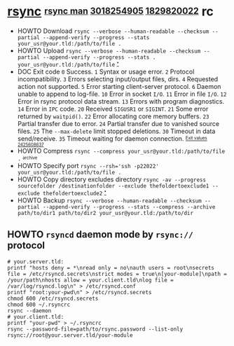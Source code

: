 # [rsync][] <sup><sub>[rsync man][] [3018254905][] [1829820022][]</sub></sup> rc

[rsync man]: https://download.samba.org/pub/rsync/rsync.1
[rsync]: https://github.com/rsyncproject/rsync
[1829820022]: https://en.wikipedia.org/wiki/Rsync
[3018254905]: https://rsync.samba.org

* HOWTO Download `rsync --verbose --human-readable --checksum --partial --append-verify --progress --stats your_usr@your.tld:/path/to/file .`
* HOWTO Upload   `rsync --verbose --human-readable --checksum --partial --append-verify --progress --stats . your_usr@your.tld:/path/to/file` <sup><sub>[*][3455155745]</sub></sup>
*   DOC Exit code `0` Success. `1` Syntax or usage error. `2` Protocol incompatibility. `3` Errors selecting input/output files, dirs. `4` Requested action not supported. `5` Error starting client-server protocol. `6` Daemon unable to append to log-file. `10` Error in socket `I/O`. `11` Error in file `I/O`. `12` Error in rsync protocol data stream. `13` Errors with program diagnostics. `14` Error in `IPC` code. `20` Received `SIGUSR1` or `SIGINT`. `21` Some error returned by `waitpid()`. `22` Error allocating core memory buffers. `23` Partial transfer due to error. `24` Partial transfer due to vanished source files. `25` The `--max-delete` limit stopped deletions. `30` Timeout in data send/receive. `35` Timeout waiting for daemon connection. <sup><sub>[Exit values][2041041010] [2425608637][]</sub></sup>
* HOWTO Compress     `rsync --compress your_usr@your.tld:/path/to/file .` <sup><sub>archive</sub></sup>
* HOWTO Specify port `rsync --rsh='ssh -p22022' your_usr@your.tld:/path/to/file .`
* HOWTO Copy directory excludes directory `rsync -av --progress sourcefolder /destinationfolder --exclude thefoldertoexclude1 --exclude thefoldertoexclude2` <sup><sub>[*][664979604]</sub></sup>
* HOWTO Backup `rsync --verbose --human-readable --checksum --partial --append-verify --progress --stats --compress --archive path/to/dir1 path/to/dir2 your_usr@your.tld:/path/to/dir`

[2041041010]: https://download.samba.org/pub/rsync/rsync.1#EXIT_VALUES
[2425608637]: https://superuser.com/questions/847850/behavior-of-rsync-with-file-thats-still-being-written#848123
[3455155745]: http://stackoverflow.com/questions/9090817/copying-files-using-rsync-from-remote-server-to-local-machine#9090859
[664979604]: https://stackoverflow.com/questions/4585929/how-to-use-cp-command-to-exclude-a-specific-directory#14789400

## HOWTO `rsyncd` daemon mode by `rsync://` protocol

    # your.server.tld:
    printf "hosts deny = *\nread only = no\nauth users = root\nsecrets file = /etc/rsyncd.secrets\nstrict modes = true\n[your-module]\npath = /your/path\nhosts allow = your.client.tld\nlog file = /var/log/rsyncd.log\n" > /etc/rsyncd.conf
    printf "root:your-pwd\n" > /etc/rsyncd.secrets
    chmod 600 /etc/rsyncd.secrets
    chmod 600 ~/.rsyncrc
    rsync --daemon
    # your.client.tld:
    printf "your-pwd" > ~/.rsyncrc
    rsync --password-file=path/to/rsync.password --list-only rsync://root@your.server.tld/your-module
